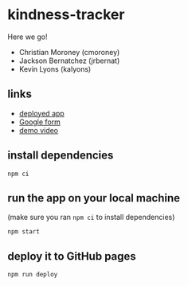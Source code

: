 # kindness-tracker

Here we go!

- Christian Moroney (cmoroney)
- Jackson Bernatchez (jrbernat)
- Kevin Lyons (kalyons)

## links

- [deployed app](bit.ly/kindness-tracker-app)
- [Google form](bit.ly/kindness-form)
- [demo video](https://www.dropbox.com/s/5whse10x4ziqafc/6859%20-%20Kindness%20Tracker.mp4?dl=0)

## install dependencies

```
npm ci
```

## run the app on your local machine

(make sure you ran `npm ci` to install dependencies)

```
npm start
```

## deploy it to GitHub pages

```
npm run deploy
```